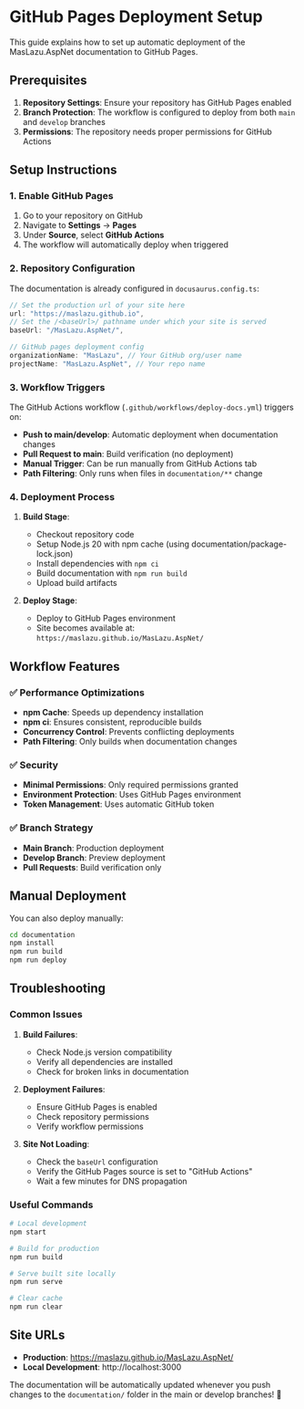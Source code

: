 # GitHub Pages Deployment Setup

This guide explains how to set up automatic deployment of the MasLazu.AspNet documentation to GitHub Pages.

## Prerequisites

1. **Repository Settings**: Ensure your repository has GitHub Pages enabled
2. **Branch Protection**: The workflow is configured to deploy from both `main` and `develop` branches
3. **Permissions**: The repository needs proper permissions for GitHub Actions

## Setup Instructions

### 1. Enable GitHub Pages

1. Go to your repository on GitHub
2. Navigate to **Settings** → **Pages**
3. Under **Source**, select **GitHub Actions**
4. The workflow will automatically deploy when triggered

### 2. Repository Configuration

The documentation is already configured in `docusaurus.config.ts`:

```typescript
// Set the production url of your site here
url: "https://maslazu.github.io",
// Set the /<baseUrl>/ pathname under which your site is served
baseUrl: "/MasLazu.AspNet/",

// GitHub pages deployment config
organizationName: "MasLazu", // Your GitHub org/user name
projectName: "MasLazu.AspNet", // Your repo name
```

### 3. Workflow Triggers

The GitHub Actions workflow (`.github/workflows/deploy-docs.yml`) triggers on:

- **Push to main/develop**: Automatic deployment when documentation changes
- **Pull Request to main**: Build verification (no deployment)
- **Manual Trigger**: Can be run manually from GitHub Actions tab
- **Path Filtering**: Only runs when files in `documentation/**` change

### 4. Deployment Process

1. **Build Stage**:

   - Checkout repository code
   - Setup Node.js 20 with npm cache (using documentation/package-lock.json)
   - Install dependencies with `npm ci`
   - Build documentation with `npm run build`
   - Upload build artifacts

2. **Deploy Stage**:
   - Deploy to GitHub Pages environment
   - Site becomes available at: `https://maslazu.github.io/MasLazu.AspNet/`

## Workflow Features

### ✅ **Performance Optimizations**

- **npm Cache**: Speeds up dependency installation
- **npm ci**: Ensures consistent, reproducible builds
- **Concurrency Control**: Prevents conflicting deployments
- **Path Filtering**: Only builds when documentation changes

### ✅ **Security**

- **Minimal Permissions**: Only required permissions granted
- **Environment Protection**: Uses GitHub Pages environment
- **Token Management**: Uses automatic GitHub token

### ✅ **Branch Strategy**

- **Main Branch**: Production deployment
- **Develop Branch**: Preview deployment
- **Pull Requests**: Build verification only

## Manual Deployment

You can also deploy manually:

```bash
cd documentation
npm install
npm run build
npm run deploy
```

## Troubleshooting

### Common Issues

1. **Build Failures**:

   - Check Node.js version compatibility
   - Verify all dependencies are installed
   - Check for broken links in documentation

2. **Deployment Failures**:

   - Ensure GitHub Pages is enabled
   - Check repository permissions
   - Verify workflow permissions

3. **Site Not Loading**:
   - Check the `baseUrl` configuration
   - Verify the GitHub Pages source is set to "GitHub Actions"
   - Wait a few minutes for DNS propagation

### Useful Commands

```bash
# Local development
npm start

# Build for production
npm run build

# Serve built site locally
npm run serve

# Clear cache
npm run clear
```

## Site URLs

- **Production**: https://maslazu.github.io/MasLazu.AspNet/
- **Local Development**: http://localhost:3000

The documentation will be automatically updated whenever you push changes to the `documentation/` folder in the main or develop branches! 🚀
